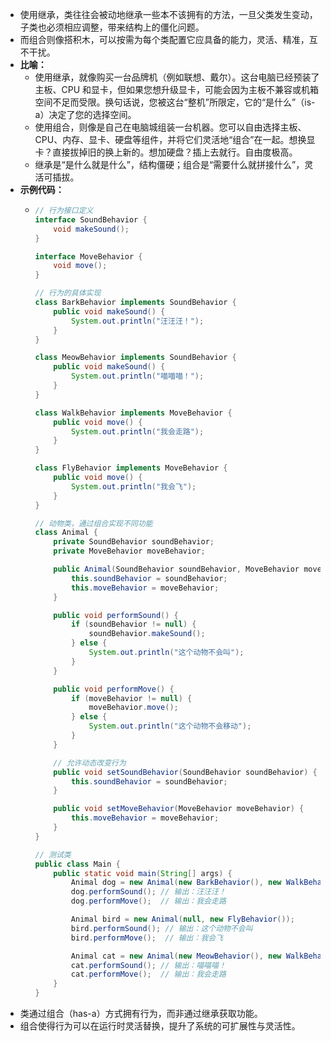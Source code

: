 - 使用继承，类往往会被动地继承一些本不该拥有的方法，一旦父类发生变动，子类也必须相应调整，带来结构上的僵化问题。
- 而组合则像搭积木，可以按需为每个类配置它应具备的能力，灵活、精准，互不干扰。
- **比喻：**
	- 使用继承，就像购买一台品牌机（例如联想、戴尔）。这台电脑已经预装了主板、CPU 和显卡，但如果您想升级显卡，可能会因为主板不兼容或机箱空间不足而受限。换句话说，您被这台“整机”所限定，它的“是什么”（is-a）决定了您的选择空间。
	- 使用组合，则像是自己在电脑城组装一台机器。您可以自由选择主板、CPU、内存、显卡、硬盘等组件，并将它们灵活地“组合”在一起。想换显卡？直接拔掉旧的换上新的。想加硬盘？插上去就行。自由度极高。
	- 继承是“是什么就是什么”，结构僵硬；组合是“需要什么就拼接什么”，灵活可插拔。
- **示例代码：**
	- ```java
	  // 行为接口定义
	  interface SoundBehavior {
	      void makeSound();
	  }
	  
	  interface MoveBehavior {
	      void move();
	  }
	  
	  // 行为的具体实现
	  class BarkBehavior implements SoundBehavior {
	      public void makeSound() {
	          System.out.println("汪汪汪！");
	      }
	  }
	  
	  class MeowBehavior implements SoundBehavior {
	      public void makeSound() {
	          System.out.println("喵喵喵！");
	      }
	  }
	  
	  class WalkBehavior implements MoveBehavior {
	      public void move() {
	          System.out.println("我会走路");
	      }
	  }
	  
	  class FlyBehavior implements MoveBehavior {
	      public void move() {
	          System.out.println("我会飞");
	      }
	  }
	  
	  // 动物类，通过组合实现不同功能
	  class Animal {
	      private SoundBehavior soundBehavior;
	      private MoveBehavior moveBehavior;
	  
	      public Animal(SoundBehavior soundBehavior, MoveBehavior moveBehavior) {
	          this.soundBehavior = soundBehavior;
	          this.moveBehavior = moveBehavior;
	      }
	  
	      public void performSound() {
	          if (soundBehavior != null) {
	              soundBehavior.makeSound();
	          } else {
	              System.out.println("这个动物不会叫");
	          }
	      }
	  
	      public void performMove() {
	          if (moveBehavior != null) {
	              moveBehavior.move();
	          } else {
	              System.out.println("这个动物不会移动");
	          }
	      }
	  
	      // 允许动态改变行为
	      public void setSoundBehavior(SoundBehavior soundBehavior) {
	          this.soundBehavior = soundBehavior;
	      }
	  
	      public void setMoveBehavior(MoveBehavior moveBehavior) {
	          this.moveBehavior = moveBehavior;
	      }
	  }
	  
	  // 测试类
	  public class Main {
	      public static void main(String[] args) {
	          Animal dog = new Animal(new BarkBehavior(), new WalkBehavior());
	          dog.performSound(); // 输出：汪汪汪！
	          dog.performMove();  // 输出：我会走路
	  
	          Animal bird = new Animal(null, new FlyBehavior());
	          bird.performSound(); // 输出：这个动物不会叫
	          bird.performMove();  // 输出：我会飞
	  
	          Animal cat = new Animal(new MeowBehavior(), new WalkBehavior());
	          cat.performSound(); // 输出：喵喵喵！
	          cat.performMove();  // 输出：我会走路
	      }
	  }
	  ```
- 类通过组合（has-a）方式拥有行为，而非通过继承获取功能。
- 组合使得行为可以在运行时灵活替换，提升了系统的可扩展性与灵活性。